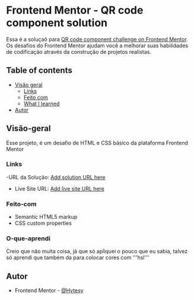 # Frontend Mentor - QR code component solution

Essa é a soluçaõ para [QR code component challenge on Frontend Mentor](https://www.frontendmentor.io/challenges/qr-code-component-iux_sIO_H). Os desafios do Frontend Mentor ajudam você a melhorar suas habilidades de codificação através da construção de projetos realistas. 

## Table of contents

- [Visão geral](#Visão-geral)
  - [Links](#links)
  - [Feito com](#Feito-com)
  - [What I learned](#O-que-aprendi)
- [Autor](#autor)


## Visão-geral
Esse projeto, é um desafio de HTML e CSS básico da plataforma Frontend Mentor

### Links

-URL da Solução: [Add solution URL here](https://your-solution-url.com)
- Live Site URL: [Add live site URL here](https://your-live-site-url.com)


### Feito-com

- Semantic HTML5 markup
- CSS custom properties

### O-que-aprendi

Creio que não muita coisa, já que só apliquei o pouco que eu sabia, talvez só aprendi que também da para colocar cores com '''hsl'''


## Autor
- Frontend Mentor - [@Hytesy](https://www.frontendmentor.io/profile/Hytesy)
